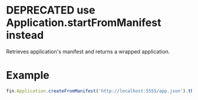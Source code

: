 # DEPRECATED use Application.startFromManifest instead
Retrieves application's manifest and returns a wrapped application.
# Example
```js
fin.Application.createFromManifest('http://localhost:5555/app.json').then(app => console.log(app)).catch(err => console.log(err));
```
